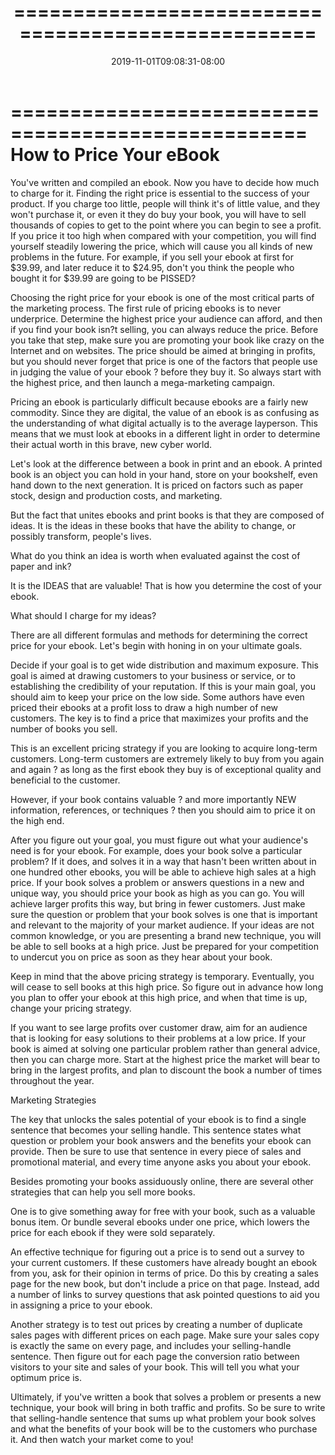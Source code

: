 ﻿---
title: "==================================================="
date: 2019-11-01T09:08:31-08:00
description: "8 ebook marketing articles Tips for Web Success"
featured_image: "/images/8 ebook marketing articles.jpg"
tags: ["8 ebook marketing articles"]
---

===================================================
How to Price Your eBook
===================================================

You've written and compiled an ebook. Now you have to
decide how much to charge for it. Finding the right
price is essential to the success of your product. If
you charge too little, people will think it's of
little value, and they won't purchase it, or even it
they do buy your book, you will have to sell thousands
of copies to get to the point where you can begin to
see a profit. If you price it too high when compared
with your competition, you will find yourself steadily
lowering the price, which will cause you all kinds of
new problems in the future. For example, if you sell
your ebook at first for $39.99, and later reduce it to
$24.95, don't you think the people who bought it for
$39.99 are going to be PISSED?

Choosing the right price for your ebook is one of the
most critical parts of the marketing process. The
first rule of pricing ebooks is to never underprice.
Determine the highest price your audience can afford,
and then if you find your book isn?t selling, you can
always reduce the price. Before you take that step,
make sure you are promoting your book like crazy on
the Internet and on websites. The price should be
aimed at bringing in profits, but you should never
forget that price is one of the factors that people
use in judging the value of your ebook ? before they
buy it. So always start with the highest price, and
then launch a mega-marketing campaign.

Pricing an ebook is particularly difficult because
ebooks are a fairly new commodity. Since they are
digital, the value of an ebook is as confusing as the
understanding of what digital actually is to the
average layperson. This means that we must look at
ebooks in a different light in order to determine
their actual worth in this brave, new cyber world.

Let's look at the difference between a book in print
and an ebook. A printed book is an object you can hold
in your hand, store on your bookshelf, even hand down
to the next generation. It is priced on factors such
as paper stock, design and production costs, and
marketing.

But the fact that unites ebooks and print books is
that they are composed of ideas. It is the ideas in
these books that have the ability to change, or
possibly transform, people's lives.

What do you think an idea is worth when evaluated
against the cost of paper and ink?

It is the IDEAS that are valuable! That is how you
determine the cost of your ebook.

What should I charge for my ideas?

There are all different formulas and methods for
determining the correct price for your ebook. Let's
begin with honing in on your ultimate goals.

Decide if your goal is to get wide distribution and
maximum exposure. This goal is aimed at drawing
customers to your business or service, or to
establishing the credibility of your reputation. If
this is your main goal, you should aim to keep your
price on the low side. Some authors have even priced
their ebooks at a profit loss to draw a high number of
new customers. The key is to find a price that
maximizes your profits and the number of books you
sell.

This is an excellent pricing strategy if you are
looking to acquire long-term customers. Long-term
customers are extremely likely to buy from you again
and again ? as long as the first ebook they buy is of
exceptional quality and beneficial to the customer.

However, if your book contains valuable ? and more
importantly NEW information, references, or techniques
? then you should aim to price it on the high end.

After you figure out your goal, you must figure out
what your audience's need is for your ebook. For
example, does your book solve a particular problem? If
it does, and solves it in a way that hasn't been
written about in one hundred other ebooks, you will be
able to achieve high sales at a high price. If your
book solves a problem or answers questions in a new
and unique way, you should price your book as high as
you can go. You will achieve larger profits this way,
but bring in fewer customers. Just make sure the
question or problem that your book solves is one that
is important and relevant to the majority of your
market audience. If your ideas are not common
knowledge, or you are presenting a brand new
technique, you will be able to sell books at a high
price. Just be prepared for your competition to
undercut you on price as soon as they hear about your
book.

Keep in mind that the above pricing strategy is
temporary. Eventually, you will cease to sell books at
this high price. So figure out in advance how long you
plan to offer your ebook at this high price, and when
that time is up, change your pricing strategy.

If you want to see large profits over customer draw,
aim for an audience that is looking for easy solutions
to their problems at a low price. If your book is
aimed at solving one particular problem rather than
general advice, then you can charge more. Start at the
highest price the market will bear to bring in the
largest profits, and plan to discount the book a
number of times throughout the year.

Marketing Strategies

The key that unlocks the sales potential of your ebook
is to find a single sentence that becomes your selling
handle. This sentence states what question or problem
your book answers and the benefits your ebook can
provide. Then be sure to use that sentence in every
piece of sales and promotional material, and every
time anyone asks you about your ebook.

Besides promoting your books assiduously online, there
are several other strategies that can help you sell
more books.

One is to give something away for free with your book,
such as a valuable bonus item. Or bundle several
ebooks under one price, which lowers the price for
each ebook if they were sold separately.

An effective technique for figuring out a price is to
send out a survey to your current customers. If these
customers have already bought an ebook from you, ask
for their opinion in terms of price. Do this by
creating a sales page for the new book, but don't
include a price on that page. Instead, add a number of
links to survey questions that ask pointed questions
to aid you in assigning a price to your ebook.

Another strategy is to test out prices by creating a
number of duplicate sales pages with different prices
on each page. Make sure your sales copy is exactly the
same on every page, and includes your selling-handle
sentence. Then figure out for each page the conversion
ratio between visitors to your site and sales of your
book. This will tell you what your optimum price is.

Ultimately, if you've written a book that solves a
problem or presents a new technique, your book will
bring in both traffic and profits. So be sure to write
that selling-handle sentence that sums up what problem
your book solves and what the benefits of your book
will be to the customers who purchase it. And then
watch your market come to you!

